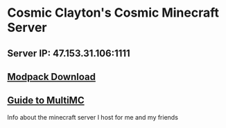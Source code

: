# Cosmic Clayton's Cosmic Minecraft Server

## Server IP: 47.153.31.106:1111

## [Modpack Download](https://claytonreardon.github.io/Minecraft-Site/CosmicServer.mrpack)

## [Guide to MultiMC](https://claytonreardon.github.io/Minecraft-Site/MultiMCGuide)

Info about the minecraft server I host for me and my friends
